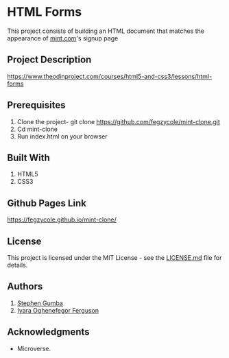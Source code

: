 # HTML Forms

This project consists of building an HTML document that matches the appearance of [mint.com](https://accounts.intuit.com/signup.html)'s signup page

## Project Description

<https://www.theodinproject.com/courses/html5-and-css3/lessons/html-forms>

## Prerequisites

1. Clone the project- git clone <https://github.com/fegzycole/mint-clone.git>
2. Cd mint-clone
3. Run index.html on your browser

## Built With

1. HTML5
2. CSS3

## Github Pages Link

<https://fegzycole.github.io/mint-clone/>

## License

This project is licensed under the MIT License - see the [LICENSE.md](LICENSE.md) file for details.

## Authors

1. [Stephen Gumba](https://github.com/bafiam/Personal-Projects)
2. [Iyara Oghenefegor Ferguson](https://github.com/fegzycole)

## Acknowledgments

* Microverse.
